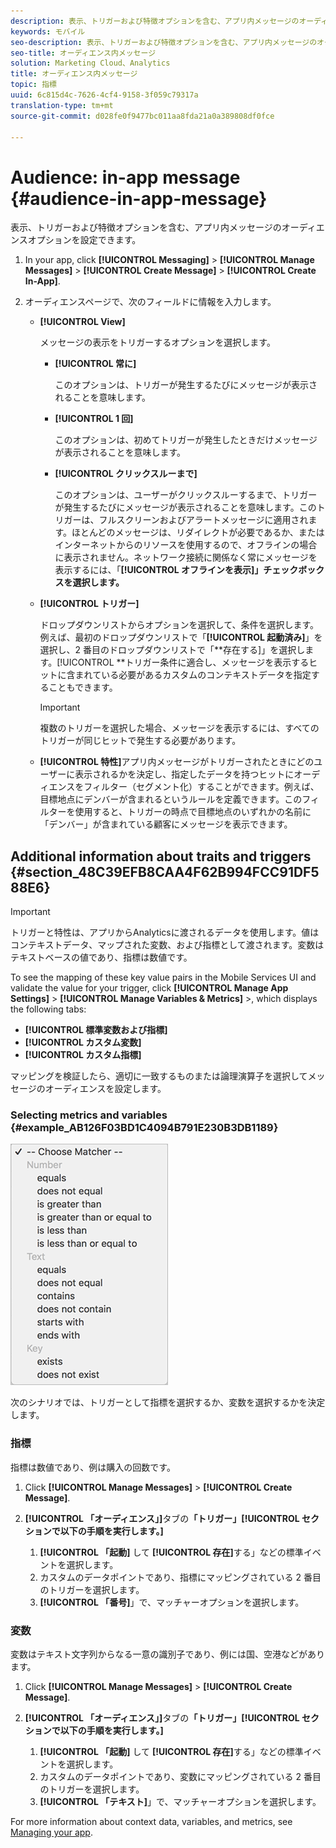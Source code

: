 ```yaml
---
description: 表示、トリガーおよび特徴オプションを含む、アプリ内メッセージのオーディエンスオプションを設定できます。
keywords: モバイル
seo-description: 表示、トリガーおよび特徴オプションを含む、アプリ内メッセージのオーディエンスオプションを設定できます。
seo-title: オーディエンス内メッセージ
solution: Marketing Cloud、Analytics
title: オーディエンス内メッセージ
topic: 指標
uuid: 6c815d4c-7626-4cf4-9158-3f059c79317a
translation-type: tm+mt
source-git-commit: d028fe0f9477bc011aa8fda21a0a389808df0fce

---
```



# Audience: in-app message {#audience-in-app-message}

表示、トリガーおよび特徴オプションを含む、アプリ内メッセージのオーディエンスオプションを設定できます。

1. In your app, click **[!UICONTROL Messaging]** &gt; **[!UICONTROL Manage Messages]** &gt; **[!UICONTROL Create Message]** &gt; **[!UICONTROL Create In-App]**.
1. オーディエンスページで、次のフィールドに情報を入力します。

   * **[!UICONTROL View]**

      メッセージの表示をトリガーするオプションを選択します。

      * **[!UICONTROL 常に]**

         このオプションは、トリガーが発生するたびにメッセージが表示されることを意味します。

      * **[!UICONTROL 1 回]**

         このオプションは、初めてトリガーが発生したときだけメッセージが表示されることを意味します。

      * **[!UICONTROL クリックスルーまで]**

         このオプションは、ユーザーがクリックスルーするまで、トリガーが発生するたびにメッセージが表示されることを意味します。このトリガーは、フルスクリーンおよびアラートメッセージに適用されます。ほとんどのメッセージは、リダイレクトが必要であるか、またはインターネットからのリソースを使用するので、オフラインの場合に表示されません。ネットワーク接続に関係なく常にメッセージを表示するには、「**[!UICONTROL オフラインを表示]」チェックボックスを選択します。**
   * **[!UICONTROL トリガー]**

      ドロップダウンリストからオプションを選択して、条件を選択します。例えば、最初のドロップダウンリストで「**[!UICONTROL 起動済み]**」を選択し、2 番目のドロップダウンリストで「**存在する]」を選択します。[!UICONTROL **&#x200B;トリガー条件に適合し、メッセージを表示するヒットに含まれている必要があるカスタムのコンテキストデータを指定することもできます。

      >[!IMPORTANT]
      >
      >複数のトリガーを選択した場合、メッセージを表示するには、すべてのトリガーが同じヒットで発生する必要があります。

   * **[!UICONTROL 特性]**&#x200B;アプリ内メッセージがトリガーされたときにどのユーザーに表示されるかを決定し、指定したデータを持つヒットにオーディエンスをフィルター（セグメント化）することができます。例えば、目標地点にデンバーが含まれるというルールを定義できます。このフィルターを使用すると、トリガーの時点で目標地点のいずれかの名前に「デンバー」が含まれている顧客にメッセージを表示できます。



## Additional information about traits and triggers {#section_48C39EFB8CAA4F62B994FCC91DF588E6}

>[!IMPORTANT]
>
>トリガーと特性は、アプリからAnalyticsに渡されるデータを使用します。値はコンテキストデータ、マップされた変数、および指標として渡されます。変数はテキストベースの値であり、指標は数値です。

To see the mapping of these key value pairs in the Mobile Services UI and validate the value for your trigger, click **[!UICONTROL Manage App Settings]** &gt;  **[!UICONTROL Manage Variables &amp; Metrics]** &gt;, which displays the following tabs:

* **[!UICONTROL 標準変数および指標]**
* **[!UICONTROL カスタム変数]**
* **[!UICONTROL カスタム指標]**

マッピングを検証したら、適切に一致するものまたは論理演算子を選択してメッセージのオーディエンスを設定します。

### Selecting metrics and variables {#example_AB126F03BD1C4094B791E230B3DB1189}

![トリガーオプション](assets/custom_trigger_matcher_options.png)

次のシナリオでは、トリガーとして指標を選択するか、変数を選択するかを決定します。

### 指標

指標は数値であり、例は購入の回数です。

1. Click **[!UICONTROL Manage Messages]** &gt; **[!UICONTROL Create Message]**.
1. **[!UICONTROL 「オーディエンス」]**&#x200B;タブの&#x200B;**「トリガー」[!UICONTROL セクションで以下の手順を実行します。]**

   1. **[!UICONTROL 「起動]** して **[!UICONTROL 存在]**&#x200B;する」などの標準イベントを選択します。
   1. カスタムのデータポイントであり、指標にマッピングされている 2 番目のトリガーを選択します。
   1. **[!UICONTROL 「番号]**」で、マッチャーオプションを選択します。

### 変数

変数はテキスト文字列からなる一意の識別子であり、例には国、空港などがあります。

1. Click **[!UICONTROL Manage Messages]** &gt; **[!UICONTROL Create Message]**.
1. **[!UICONTROL 「オーディエンス」]**&#x200B;タブの&#x200B;**「トリガー」[!UICONTROL セクションで以下の手順を実行します。]**

   1. **[!UICONTROL 「起動]** して **[!UICONTROL 存在]**&#x200B;する」などの標準イベントを選択します。
   1. カスタムのデータポイントであり、変数にマッピングされている 2 番目のトリガーを選択します。
   1. **[!UICONTROL 「テキスト]**」で、マッチャーオプションを選択します。

For more information about context data, variables, and metrics, see [Managing your app](/help/using/manage-apps/manage-apps.md).
